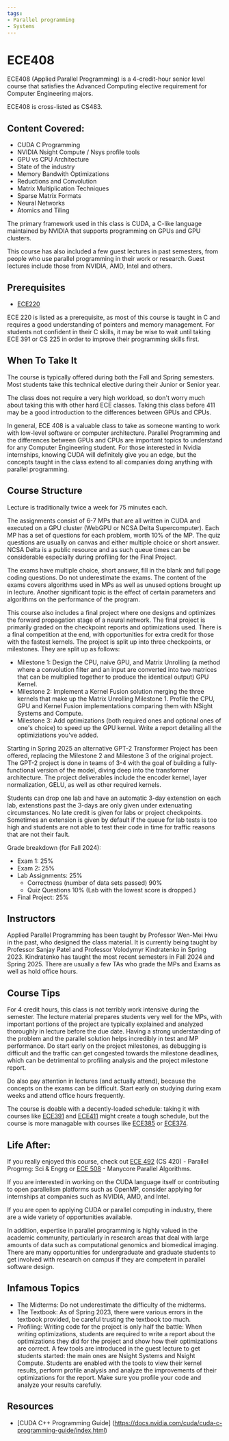 ```yaml
---
tags:
- Parallel programming
- Systems
---
```

# ECE408

ECE408 (Applied Parallel Programming) is a 4-credit-hour senior level course that satisfies the Advanced Computing elective requirement for Computer Engineering majors.

ECE408 is cross-listed as CS483.

## Content Covered:

- CUDA C Programming
- NVIDIA Nsight Compute / Nsys profile tools
- GPU vs CPU Architecture
- State of the industry
- Memory Bandwith Optimizations
- Reductions and Convolution
- Matrix Multiplication Techniques
- Sparse Matrix Formats
- Neural Networks
- Atomics and Tiling


The primary framework used in this class is CUDA, a C-like language maintained by NVIDIA that supports programming on GPUs and GPU clusters.

This course has also included a few guest lectures in past semesters, from people who use parallel programming in their work or research. Guest lectures include those from NVIDIA, AMD, Intel and others.

## Prerequisites

- [ECE220](ECE220.md)

ECE 220 is listed as a prerequisite, as most of this course is taught in C and requires a good understanding of pointers and memory management. For students not confident in their C skills, it may be wise to wait until taking ECE 391 or CS 225 in order to improve their programming skills first.

## When To Take It

The course is typically offered during both the Fall and Spring semesters. Most students take this technical elective during their Junior or Senior year.

The class does not require a very high workload, so don't worry much about taking this with other hard ECE classes. Taking this class before 411 may be a good introduction to the differences between GPUs and CPUs.

In general, ECE 408 is a valuable class to take as someone wanting to work with low-level software or computer architecture. Parallel Programming and the differences between GPUs and CPUs are important topics to understand for any Computer Engineering student. For those interested in Nvidia internships, knowing CUDA will definitely give you an edge, but the concepts taught in the class extend to all companies doing anything with parallel programming.

## Course Structure

Lecture is traditionally twice a week for 75 minutes each.

The assignments consist of 6-7 MPs that are all written in CUDA and executed on a GPU cluster (WebGPU or NCSA Delta Supercomputer). Each MP has a set of questions for each problem, worth 10% of the MP. The quiz questions are usually on canvas and either multiple choice or short answer. NCSA Delta is a public resource and as such queue times can be considerable especially during profiling for the Final Project.

The exams have multiple choice, short answer, fill in the blank and full page coding questions. Do not underestimate the exams. The content of the exams covers algorithms used in MPs as well as unused options brought up in lecture. Another significant topic is the effect of certain parameters and algorithms on the performance of the program.

This course also includes a final project where one designs and optimizes the forward propagation stage of a neural network. The final project is primarily graded on the checkpoint reports and optimizations used. There is a final competition at the end, with opportunities for extra credit for those with the fastest kernels. The project is split up into three checkpoints, or milestones. They are split up as follows: 

- Milestone 1: Design the CPU, naive GPU, and Matrix Unrolling (a method where a convolution filter and an input are converted into two matrices that can be multiplied together to produce the identical output) GPU Kernel.
- Milestone 2: Implement a Kernel Fusion solution merging the three kernels that make up the Matrix Unrolling Milestone 1. Profile the CPU, GPU and Kernel Fusion implementations comparing them with NSight Systems and Compute.
- Milestone 3: Add optimizations (both required ones and optional ones of one's choice) to speed up the GPU kernel. Write a report detailing all the optimiziations you've added.

Starting in Spring 2025 an alternative GPT-2 Transformer Project has been offered, replacing the Milestone 2 and Milestone 3 of the original project. The GPT-2 project is done in teams of 3-4 with the goal of building a fully-functional version of the model, diving deep into the transformer architecture. The project deliverables include the encoder kernel, layer normalization, GELU, as well as other required kernels.

Students can drop one lab and have an automatic 3-day extenstion on each lab, extenstions past the 3-days are only given under extenuating circumstances. No late credit is given for labs or project checkpoints. Sometimes an extension is given by default if the queue for lab tests is too high and students are not able to test their code in time for traffic reasons that are not their fault. 

Grade breakdown (for Fall 2024):

- Exam 1: 25%
- Exam 2: 25%
- Lab Assignments: 25%
  - Correctness (number of data sets passed) 90%
  - Quiz Questions 10%
  (Lab with the lowest score is dropped.)
- Final Project: 25%
## Instructors

Applied Parallel Programming has been taught by Professor Wen-Mei Hwu in the past, who designed the class material. It is currently being taught by Professor Sanjay Patel and Professor Volodymyr Kindratenko in Spring 2023. Kindratenko has taught the most recent semesters in Fall 2024 and Spring 2025. There are usually a few TAs who grade the MPs and Exams as well as hold office hours.

## Course Tips

For 4 credit hours, this class is not terribly work intensive during the semester. The lecture material prepares students very well for the MPs, with important portions of the project are typically explained and analyzed thoroughly in lecture before the due date. Having a strong understanding of the problem and the parallel solution helps incredibly in test and MP performance. Do start early on the project milestones, as debugging is difficult and the traffic can get congested towards the milestone deadlines, which can be detrimental to profiling analysis and the project milestone report.

Do also pay attention in lectures (and actually attend), because the concepts on the exams can be difficult. Start early on studying during exam weeks and attend office hours frequently.

The course is doable with a decently-loaded schedule: taking it with courses like [ECE391](ECE391.md) and [ECE411](ECE411.md) might create a tough schedule, but the course is more managable with courses like [ECE385](ECE385.md) or [ECE374](ECE374B.md).

## Life After:

If you really enjoyed this course, check out [ECE 492](../ECE%20Course%20Offerings/ECE492.md) (CS 420) - Parallel Progrmg: Sci & Engrg or [ECE 508](../ECE%20Course%20Offerings/ECE508.md) - Manycore Parallel Algorithms.

If you are interested in working on the CUDA language itself or contributing to open parallelism platforms such as OpenMP, consider applying for internships at companies such as NVIDIA, AMD, and Intel.

If you are open to applying CUDA or parallel computing in industry, there are a wide variety of opportunities available.

In addition, expertise in parallel programming is highly valued in the academic community, particularly in research areas that deal with large amounts of data such as computational genomics and biomedical imaging. There are many opportunities for undergraduate and graduate students to get involved with research on campus if they are competent in parallel software design.

## Infamous Topics

- The Midterms: Do not underestimate the difficulty of the midterms.
- The Textbook: As of Spring 2023, there were various errors in the textbook provided, be careful trusting the textbook too much.
- Profiling: Writing code for the project is only half the battle: When writing optimizations, students are required to write a report about the optimizations they did for the project and show how their optimizations are correct. A few tools are introduced in the guest lecture to get students started: the main ones are Nsight Systems and Nsight Compute. Students are enabled with the tools to view their kernel results, perform profile analysis and analyze the improvements of their optimizations for the report. Make sure you profile your code and analyze your results carefully. 
## Resources
- [CUDA C++ Programming Guide] (https://docs.nvidia.com/cuda/cuda-c-programming-guide/index.html)
